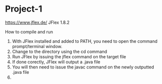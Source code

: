 # Project-1

https://www.jflex.de/
JFlex 1.8.2 

How to compile and run
1. With JFlex installed and added to PATH, you need to open the command prompt/terminal window.
2. Change to the directory using the cd command
3. Run JFlex by issuing the jflex command on the target file
4. If done corectly, JFlex will output a .java file  
5. You will then need to issue the javac command on the newly outputted .java file
6. 
